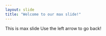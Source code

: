 ```yaml
---
layout: slide
title: "Welcome to our max slide!"
---
```

This is max slide
Use the left arrow to go back!

